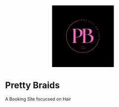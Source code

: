 <p align="center">
	<img src="prettybraids.png" width="200" height="200" alt="Pretty Braids">  
</p>

# Pretty Braids
A Booking Site focucsed on Hair
